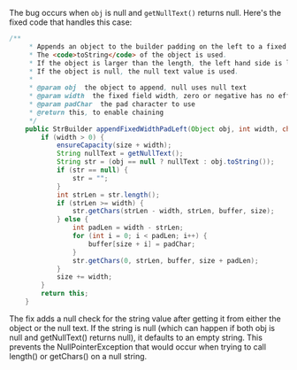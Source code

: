 The bug occurs when `obj` is null and `getNullText()` returns null. Here's the fixed code that handles this case:

```java
/**
     * Appends an object to the builder padding on the left to a fixed width.
     * The <code>toString</code> of the object is used.
     * If the object is larger than the length, the left hand side is lost.
     * If the object is null, the null text value is used.
     * 
     * @param obj  the object to append, null uses null text
     * @param width  the fixed field width, zero or negative has no effect
     * @param padChar  the pad character to use
     * @return this, to enable chaining
     */
    public StrBuilder appendFixedWidthPadLeft(Object obj, int width, char padChar) {
        if (width > 0) {
            ensureCapacity(size + width);
            String nullText = getNullText();
            String str = (obj == null ? nullText : obj.toString());
            if (str == null) {
                str = "";
            }
            int strLen = str.length();
            if (strLen >= width) {
                str.getChars(strLen - width, strLen, buffer, size);
            } else {
                int padLen = width - strLen;
                for (int i = 0; i < padLen; i++) {
                    buffer[size + i] = padChar;
                }
                str.getChars(0, strLen, buffer, size + padLen);
            }
            size += width;
        }
        return this;
    }
```

The fix adds a null check for the string value after getting it from either the object or the null text. If the string is null (which can happen if both obj is null and getNullText() returns null), it defaults to an empty string. This prevents the NullPointerException that would occur when trying to call length() or getChars() on a null string.